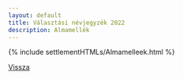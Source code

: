```yaml
---
layout: default
title: Választási névjegyzék 2022
description: Almamellék
---
```


{% include settlementHTMLs/Almamelleek.html %}

[Vissza](./)